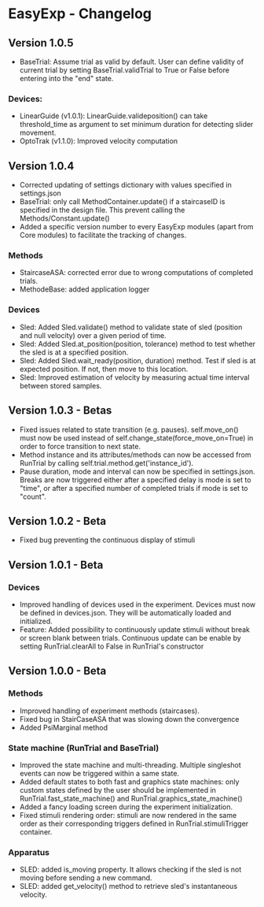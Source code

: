 # EasyExp - Changelog

## Version 1.0.5
- BaseTrial: Assume trial as valid by default. User can define validity of current trial by setting BaseTrial.validTrial
 to True or False before entering into the "end" state.
 
### Devices:
- LinearGuide (v1.0.1): LinearGuide.valideposition() can take threshold_time as argument to set minimum duration for 
detecting slider movement. 
- OptoTrak (v1.1.0): Improved velocity computation

## Version 1.0.4
- Corrected updating of settings dictionary with values specified in settings.json
- BaseTrial: only call MethodContainer.update() if a staircaseID is specified in the design file. This prevent calling the Methods/Constant.update()
- Added a specific version number to every EasyExp modules (apart from Core modules) to facilitate the tracking of changes.

### Methods
- StaircaseASA: corrected error due to wrong computations of completed trials.
- MethodeBase: added application logger

### Devices
- Sled: Added Sled.validate() method to validate state of sled (position and null velocity) over a given period of time. 
- Sled: Added Sled.at_position(position, tolerance) method to test whether the sled is at a specified position.
- Sled: Added Sled.wait_ready(position, duration) method. Test if sled is at expected position. If not, then move to this location.
- Sled: Improved estimation of velocity by measuring actual time interval between stored samples.

## Version 1.0.3 - Betas
- Fixed issues related to state transition (e.g. pauses). self.move_on() must now be used instead of self.change_state(force_move_on=True) in order to force transition 
to next state.
- Method instance and its attributes/methods can now be accessed from RunTrial by calling self.trial.method.get('instance_id'). 
- Pause duration, mode and interval can now be specified in settings.json. Breaks are now triggered either after a specified delay is mode is set to "time", or after a specified number of completed trials if mode is set to "count".

## Version 1.0.2 - Beta
- Fixed bug preventing the continuous display of stimuli

## Version 1.0.1 - Beta
### Devices
- Improved handling of devices used in the experiment. Devices must now be defined in devices.json. They will be automatically loaded and initialized.
- Feature: Added possibility to continuously update stimuli without break or screen blank between trials. Continuous update can be enable by setting RunTrial.clearAll 
to False in RunTrial's constructor

## Version 1.0.0 - Beta
### Methods
- Improved handling of experiment methods (staircases).
- Fixed bug in StairCaseASA that was slowing down the convergence
- Added PsiMarginal method

### State machine (RunTrial and BaseTrial)
- Improved the state machine and multi-threading. Multiple singleshot events can now be triggered within a same state.
- Added default states to both fast and graphics state machines: only custom states defined by the user should be implemented
in RunTrial.fast_state_machine() and RunTrial.graphics_state_machine()
- Added a fancy loading screen during the experiment initialization.
- Fixed stimuli rendering order: stimuli are now rendered in the same order as their corresponding triggers defined in RunTrial.stimuliTrigger container.

### Apparatus
- SLED: added is_moving property. It allows checking if the sled is not moving before sending a new command.
- SLED: added get_velocity() method to retrieve sled's instantaneous velocity.
